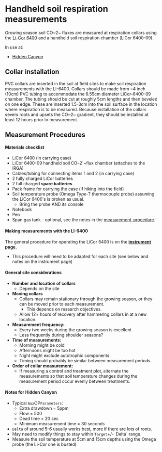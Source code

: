 # Handheld soil respiration measurements

Growing season soil CO~2~ fluxes are measured at respiration collars
using the [Li-Cor 6400](instruments:li-6400) and a handheld
soil respiration chamber (LiCor 6400-09).

In use at:

* [Hidden Canyon](hiddencanyon/hc_soilresplog_1)

## Collar installation

PVC collars are inserted in the soil at field sites to make soil
respiration measurements with the LI-6400. Collars should be made from
~4 inch (10cm) PVC tubing to accommodate the 9.55cm diameter
LiCor-6400-09 chamber. The tubing should be cut at roughly 5cm lengths
and then beveled on one edge. These are inserted 1.5-3cm into the soil
surface in the location where respiration is to be measured. Because
installation of the collars severs roots and upsets the CO~2~ gradient,
they should be installed at least 12 hours prior to measurement.

## Measurement Procedures

#### Materials checklist

- LiCor 6400 (in carrying case)
- LiCor 6400-09 handheld soil CO`~`2`~flux chamber (attaches to the IRGA)
- Cables/tubing for connecting items 1 and 2 (in carrying case)
- 2 fully charged LiCor batteries
- 2 full charged **spare batteries**
- Pack frame for carrying the case (if hiking into the field)
- Soil temperature probe (Omega Type-T thermocouple probe) assuming the LiCor 6400's is broken as usual.
  - Bring the probe AND its console
- Notebook
- Pen
- Span gas tank - optional, see the notes in the [measurement`
`procedure](instruments:li-6400).`

#### Making measurements with the LI-6400

The general procedure for operating the LiCor 6400 is on the
**[instrument page.](instruments:li-6400)**

* This procedure will need to be adapted for each site (see below and notes on the instrument page)

#### General site considerations

* **Number and location of collars**
  * Depends on the site
* **Moving collars**
  * Collars may remain stationary through the growing season, or they can be moved prior to each measurement.
    * This depends on research objectives.
  * Allow 12+ hours of recovery after hammering collars in at a new location.
* **Measurement frequency:**
  * Every two weeks during the growing season is excellent
  * Less frequently during shoulder seasons?
* **Time of measurements:**
  * Morning might be cold
  * Afternoons might be too hot
  * Night might exclude autotrophic components
  * Timing should probably be similar between measurement periods
* **Order of collar measurement:**
  * If measuring a control and treatment plot, alternate the measurements so that soil temperature changes during the measurement period occur evenly between treatments.`

#### Notes for Hidden Canyon

* Typical `Aux`OP`Parameters`:
  * Extra drawdown = 5ppm
  * Flow = 500
  * Dead time = 20 sec
  * Minimum measurement time = 30 seconds
* `Delta` of around 5-6 usually works best, more if there are lots of roots.
* May need to modify things to stay within `Target`+/-`
`Delta` range.
* Measure the soil temperature at 5cm and 15cm depths using the Omega probe (the Li-Cor one is busted)
